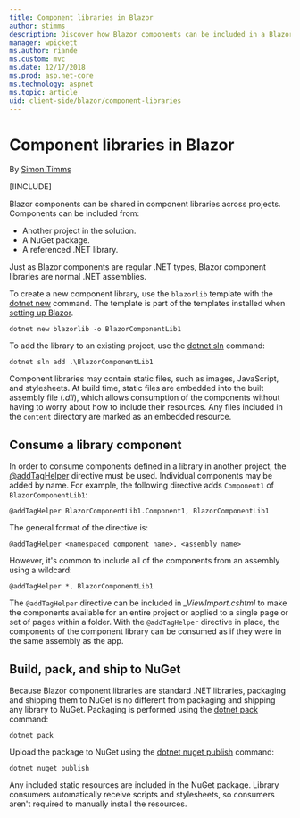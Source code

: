 ```yaml
---
title: Component libraries in Blazor
author: stimms
description: Discover how Blazor components can be included in a Blazor app from an external component library and how to create a library.
manager: wpickett
ms.author: riande
ms.custom: mvc
ms.date: 12/17/2018
ms.prod: asp.net-core
ms.technology: aspnet
ms.topic: article
uid: client-side/blazor/component-libraries
---
```

# Component libraries in Blazor

By [Simon Timms](https://github.com/stimms)

[!INCLUDE[](~/includes/blazor-preview-notice.md)]

Blazor components can be shared in component libraries across projects. Components can be included from:

* Another project in the solution.
* A NuGet package.
* A referenced .NET library.

Just as Blazor components are regular .NET types, Blazor component libraries are normal .NET assemblies. 

To create a new component library, use the `blazorlib` template with the [dotnet new](https://docs.microsoft.com/dotnet/core/tools/dotnet-new) command. The template is part of the templates installed when [setting up Blazor](/docs/get-started.html#setup).

```console
dotnet new blazorlib -o BlazorComponentLib1
```

To add the library to an existing project, use the [dotnet sln](https://docs.microsoft.com/dotnet/core/tools/dotnet-sln) command:

```console
dotnet sln add .\BlazorComponentLib1
```

Component libraries may contain static files, such as images, JavaScript, and stylesheets. At build time, static files are embedded into the built assembly file (*.dll*), which allows consumption of the components without having to worry about how to include their resources. Any files included in the `content` directory are marked as an embedded resource. 

## Consume a library component

In order to consume components defined in a library in another project, the [@addTagHelper](https://docs.microsoft.com/aspnet/core/mvc/views/tag-helpers/intro#add-helper-label) directive must be used. Individual components may be added by name. For example, the following directive adds `Component1` of `BlazorComponentLib1`:

```cshtml
@addTagHelper BlazorComponentLib1.Component1, BlazorComponentLib1
```

The general format of the directive is:

```cshtml
@addTagHelper <namespaced component name>, <assembly name>
```

However, it's common to include all of the components from an assembly using a wildcard:

```cshtml
@addTagHelper *, BlazorComponentLib1
```

The `@addTagHelper` directive can be included in *_ViewImport.cshtml* to make the components available for an entire project or applied to a single page or set of pages within a folder. With the `@addTagHelper` directive in place, the components of the component library can be consumed as if they were in the same assembly as the app. 

## Build, pack, and ship to NuGet

Because Blazor component libraries are standard .NET libraries, packaging and shipping them to NuGet is no different from packaging and shipping any library to NuGet. Packaging is performed using the [dotnet pack](https://docs.microsoft.com/dotnet/core/tools/dotnet-pack) command:

```console
dotnet pack
```

Upload the package to NuGet using the [dotnet nuget publish](https://docs.microsoft.com/dotnet/core/tools/dotnet-nuget-push) command:

```console
dotnet nuget publish
```

Any included static resources are included in the NuGet package. Library consumers automatically receive scripts and stylesheets, so consumers aren't required to manually install the resources.
